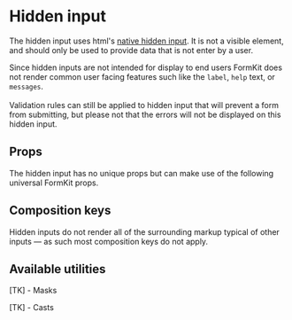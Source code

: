 # Hidden input

The hidden input uses html's [native hidden input](https://developer.mozilla.org/en-US/docs/Web/HTML/Element/input/hidden). It is not a visible element, and should only be used to provide data that is not enter by a user.

<example
name="Hidden input"
file="/_content/examples/hidden/hidden"
tabs="html,render"
langs="vue"></example>

<callout type="warning">
Since hidden inputs are not intended for display to end users FormKit does not render common user facing features such like the <code>label</code>, <code>help</code> text, or <code>messages</code>.<br><br>Validation rules can still be applied to hidden input that will prevent a form
from submitting, but please not that the errors will not be displayed on this
hidden input.
</callout>

## Props

The hidden input has no unique props but can make use of the following universal
FormKit props.

<reference-table :without="['help', 'label']">
</reference-table>

## Composition keys

Hidden inputs do not render all of the surrounding markup typical of other inputs — as such most composition keys do not apply.

<reference-table type="compositionKeys" primary="composition-key" :without="['outer', 'wrapper', 'label', 'inner', 'help', 'messages', 'message']"></reference-table>

## Available utilities

[TK] - Masks

[TK] - Casts
